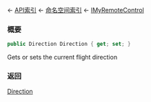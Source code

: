 ← [API索引](Api-Index) ← [命名空间索引](Namespace-Index) ← [IMyRemoteControl](Sandbox.ModAPI.Ingame.IMyRemoteControl)

### 概要

```csharp
public Direction Direction { get; set; }
```

Gets or sets the current flight direction

### 返回

[Direction](VRageMath.Base6Directions+Direction)

